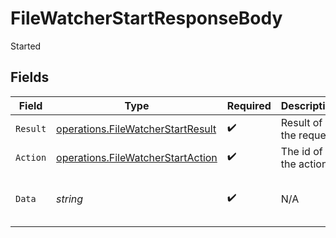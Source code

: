 # FileWatcherStartResponseBody

Started


## Fields

| Field                                                                                  | Type                                                                                   | Required                                                                               | Description                                                                            | Example                                                                                |
| -------------------------------------------------------------------------------------- | -------------------------------------------------------------------------------------- | -------------------------------------------------------------------------------------- | -------------------------------------------------------------------------------------- | -------------------------------------------------------------------------------------- |
| `Result`                                                                               | [operations.FileWatcherStartResult](../../models/operations/filewatcherstartresult.md) | :heavy_check_mark:                                                                     | Result of the request                                                                  |                                                                                        |
| `Action`                                                                               | [operations.FileWatcherStartAction](../../models/operations/filewatcherstartaction.md) | :heavy_check_mark:                                                                     | The id of the action                                                                   |                                                                                        |
| `Data`                                                                                 | *string*                                                                               | :heavy_check_mark:                                                                     | N/A                                                                                    | Incoming inventory watcher started                                                     |